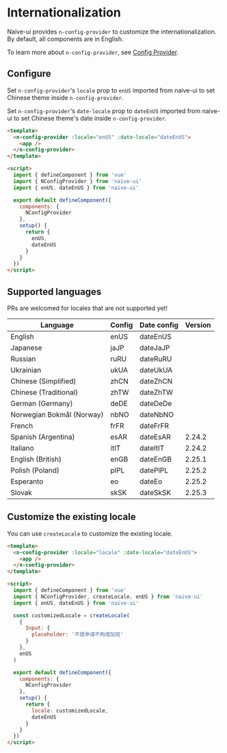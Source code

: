 <!--anchor:on-->

# Internationalization

Naive-ui provides `n-config-provider` to customize the internationalization. By default, all components are in English.

To learn more about `n-config-provider`, see [Config Provider](../components/config-provider).

## Configure

Set `n-config-provider`'s `locale` prop to `enUS` imported from naive-ui to set Chinese theme inside `n-config-provider`.

Set `n-config-provider`'s `date-locale` prop to `dateEnUS` imported from naive-ui to set Chinese theme's date inside `n-config-provider`.

```html
<template>
  <n-config-provider :locale="enUS" :date-locale="dateEnUS">
    <app />
  </n-config-provider>
</template>

<script>
  import { defineComponent } from 'vue'
  import { NConfigProvider } from 'naive-ui'
  import { enUS, dateEnUS } from 'naive-ui'

  export default defineComponent({
    components: {
      NConfigProvider
    },
    setup() {
      return {
        enUS,
        dateEnUS
      }
    }
  })
</script>
```

## Supported languages

PRs are welcomed for locales that are not supported yet!

| Language                  | Config | Date config | Version |
| ------------------------- | ------ | ----------- | ------- |
| English                   | enUS   | dateEnUS    |         |
| Japanese                  | jaJP   | dateJaJP    |         |
| Russian                   | ruRU   | dateRuRU    |         |
| Ukrainian                 | ukUA   | dateUkUA    |         |
| Chinese (Simplified)      | zhCN   | dateZhCN    |         |
| Chinese (Traditional)     | zhTW   | dateZhTW    |         |
| German (Germany)          | deDE   | dateDeDe    |         |
| Norwegian Bokmål (Norway) | nbNO   | dateNbNO    |         |
| French                    | frFR   | dateFrFR    |         |
| Spanish (Argentina)       | esAR   | dateEsAR    | 2.24.2  |
| Italiano                  | itIT   | dateItIT    | 2.24.2  |
| English (British)         | enGB   | dateEnGB    | 2.25.1  |
| Polish (Poland)           | plPL   | datePlPL    | 2.25.2  |
| Esperanto                 | eo     | dateEo      | 2.25.2  |
| Slovak                    | skSK   | dateSkSK    | 2.25.3  |

## Customize the existing locale

You can use `createLocale` to customize the existing locale.

```html
<template>
  <n-config-provider :locale="locale" :date-locale="dateEnUS">
    <app />
  </n-config-provider>
</template>

<script>
  import { defineComponent } from 'vue'
  import { NConfigProvider, createLocale, enUS } from 'naive-ui'
  import { enUS, dateEnUS } from 'naive-ui'

  const customizedLocale = createLocale(
    {
      Input: {
        placeholder: '不提申请不构成加班'
      }
    },
    enUS
  )

  export default defineComponent({
    components: {
      NConfigProvider
    },
    setup() {
      return {
        locale: customizedLocale,
        dateEnUS
      }
    }
  })
</script>
```
